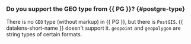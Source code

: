 ### Do you support the GEO type from {{ PG }}? {#postgre-type}

There is no `GEO` type (without markup) in {{ PG }}, but there is `PostGIS`. {{ datalens-short-name }} doesn't support it. `geopoint` and `geopolygon` are string types of certain formats.


